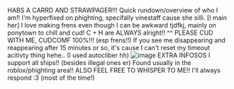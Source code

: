 HABS A CARRD AND STRAWPAGER!!!
Quick rundown/overview of who I am!!
I'm hyperfixed on phighting, specifally vinestaff cause she silli. [I main her] I love making frens even though I can be awkward tjdfkj, mainly on ponytown to chill and cud!
C + H are ALWAYS alright!! ^^
PLEASE CUD WITH ME, CUDCOMF 100%!!! (esp frens!!)
If you see me disappearing and reappearing after 15 minutes or so, it's cause I can't reset my timeout acitivty thing hehe.. (I used autocliber hh)
![image](https://github.com/user-attachments/assets/22bbd761-18dd-4d6c-88eb-d91c98f267d4)
EXTRA INFOSOS
I support all ships!! (besides illegal ones er)
Found usually in the roblox/phighting area!!
ALSO FEEL FREE TO WHISPER TO ME!! I'll always respond :3 (most of the time!)
